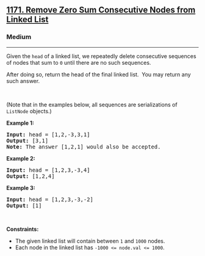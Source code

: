 <h2><a href="https://leetcode.com/problems/remove-zero-sum-consecutive-nodes-from-linked-list/">1171. Remove Zero Sum Consecutive Nodes from Linked List</a></h2><h3>Medium</h3><hr><div><p>Given the <code>head</code> of a linked list, we repeatedly delete consecutive sequences of nodes that sum to <code>0</code> until there are no such sequences.</p>

<p>After doing so, return the head of the final linked list.&nbsp; You may return any such answer.</p>

<p>&nbsp;</p>
<p>(Note that in the examples below, all sequences are serializations of <code>ListNode</code> objects.)</p>

<p><strong>Example 1:</strong></p>

<pre><strong>Input:</strong> head = [1,2,-3,3,1]
<strong>Output:</strong> [3,1]
<strong>Note:</strong> The answer [1,2,1] would also be accepted.
</pre>

<p><strong>Example 2:</strong></p>

<pre><strong>Input:</strong> head = [1,2,3,-3,4]
<strong>Output:</strong> [1,2,4]
</pre>

<p><strong>Example 3:</strong></p>

<pre><strong>Input:</strong> head = [1,2,3,-3,-2]
<strong>Output:</strong> [1]
</pre>

<p>&nbsp;</p>
<p><strong>Constraints:</strong></p>

<ul>
	<li>The given linked list will contain between <code>1</code> and <code>1000</code> nodes.</li>
	<li>Each node in the linked list has <code>-1000 &lt;= node.val &lt;= 1000</code>.</li>
</ul>
</div>